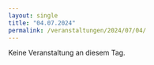 ```yaml
---
layout: single
title: "04.07.2024"
permalink: /veranstaltungen/2024/07/04/
---
```


Keine Veranstaltung an diesem Tag.
